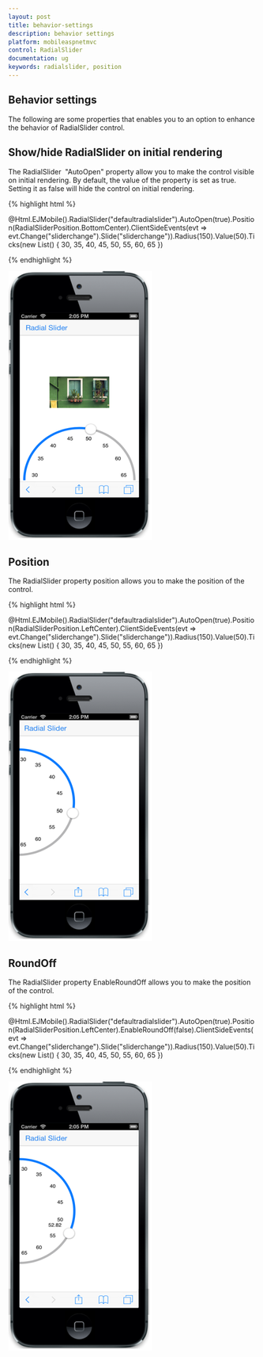```yaml
---
layout: post
title: behavior-settings
description: behavior settings
platform: mobileaspnetmvc
control: RadialSlider
documentation: ug
keywords: radialslider, position
---
```


## Behavior settings

The following are some properties that enables you to an option to enhance the behavior of RadialSlider control.

## Show/hide RadialSlider on initial rendering

The RadialSlider  "AutoOpen" property allow you to make the control visible on initial rendering. By default, the value of the property is set as true. Setting it as false will hide the control on initial rendering.

{% highlight html %}

   @Html.EJMobile().RadialSlider("defaultradialslider").AutoOpen(true).Position(RadialSliderPosition.BottomCenter).ClientSideEvents(evt => evt.Change("sliderchange").Slide("sliderchange")).Radius(150).Value(50).Ticks(new List<double>() { 30, 35, 40, 45, 50, 55, 60, 65 })


{% endhighlight %}

![](behavior-settings_images\showhide-radialslider-on-initial-rendering_img1.png)

## Position

The RadialSlider property position allows you to make the position of the control.

{% highlight html %}

   
@Html.EJMobile().RadialSlider("defaultradialslider").AutoOpen(true).Position(RadialSliderPosition.LeftCenter).ClientSideEvents(evt => evt.Change("sliderchange").Slide("sliderchange")).Radius(150).Value(50).Ticks(new List<double>() { 30, 35, 40, 45, 50, 55, 60, 65 })


{% endhighlight %}

![](behavior-settings_images\position_img1.png)


## RoundOff

The RadialSlider property EnableRoundOff allows you to make the position of the control.

{% highlight html %}

   @Html.EJMobile().RadialSlider("defaultradialslider").AutoOpen(true).Position(RadialSliderPosition.LeftCenter).EnableRoundOff(false).ClientSideEvents(evt => evt.Change("sliderchange").Slide("sliderchange")).Radius(150).Value(50).Ticks(new List<double>() { 30, 35, 40, 45, 50, 55, 60, 65 })

{% endhighlight %}



![](behavior-settings_images\roundoff_img1.png)

